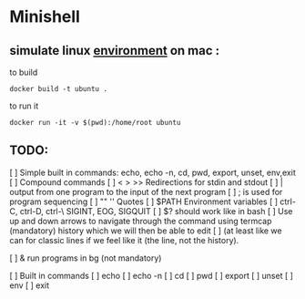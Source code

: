 # Minishell

## simulate linux [environment](https://gist.github.com/CarloCattano/73482a9e846e27165e85dcf32cda91ad) on mac :

to build
```
docker build -t ubuntu .
```

to run it
```
docker run -it -v $(pwd):/home/root ubuntu
```

## TODO:

[ ] Simple built in commands: echo, echo -n, cd, pwd, export, unset, env,exit
[ ] Compound commands
[ ] < > >>  Redirections for stdin and stdout
[ ] | output from one program to the input of the next program
[ ] ; is used for program sequencing
[ ] "" '' Quotes
[ ] $PATH Environment variables
[ ] ctrl-C, ctrl-D, ctrl-\  SIGINT, EOG, SIGQUIT
[ ] $? should work like in bash
[ ] Use up and down arrows to navigate through the command using termcap (mandatory) history which we will then be able to edit
[ ] (at least like we can for classic lines if we feel like it (the line, not the history).

[ ] & run programs in bg (not mandatory)

[ ] Built in commands
[ ]  echo
[ ]  echo -n
[ ]  cd
[ ]  pwd
[ ]  export
[ ]  unset
[ ]  env
[ ]  exit
